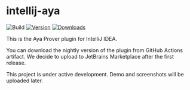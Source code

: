 # intellij-aya

![Build](https://github.com/imkiva/intellij-aya/workflows/Build/badge.svg)
[![Version](https://img.shields.io/jetbrains/plugin/v/org.aya.intellij.svg)](https://plugins.jetbrains.com/plugin/org.aya.intellij)
[![Downloads](https://img.shields.io/jetbrains/plugin/d/org.aya.intellij.svg)](https://plugins.jetbrains.com/plugin/org.aya.intellij)

<!-- Plugin description -->
This is the Aya Prover plugin for IntelliJ IDEA.
<!-- Plugin description end -->

You can download the nightly version of the plugin from GitHub Actions artifact. We decide to upload to JetBrains Marketplace after the first release.

This project is under active development. Demo and screenshots will be uploaded later.
